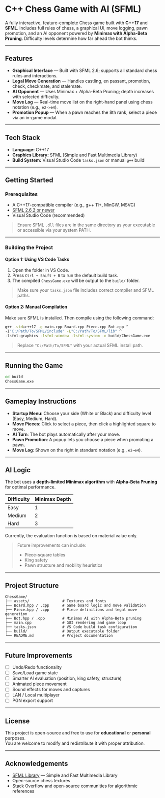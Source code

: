 #  C++ Chess Game with AI (SFML)

A fully interactive, feature-complete Chess game built with **C++17** and **SFML**. Includes full rules of chess, a graphical UI, move logging, pawn promotion, and an AI opponent powered by **Minimax with Alpha-Beta Pruning**. Difficulty levels determine how far ahead the bot thinks.

---

##  Features

-  **Graphical Interface** — Built with SFML 2.6; supports all standard chess rules and interactions.
-  **Legal Move Generation** — Handles castling, en passant, promotion, check, checkmate, and stalemate.
-  **AI Opponent** — Uses Minimax + Alpha-Beta Pruning; depth increases with selected difficulty.
-  **Move Log** — Real-time move list on the right-hand panel using chess notation (e.g., `e2->e4`).
-  **Promotion Popup** — When a pawn reaches the 8th rank, select a piece via an in-game modal.

---

##  Tech Stack

- **Language:** C++17  
- **Graphics Library:** SFML (Simple and Fast Multimedia Library)  
- **Build System:** Visual Studio Code `tasks.json` or manual `g++` build

---

##  Getting Started

###  Prerequisites

- A C++17-compatible compiler (e.g., g++ 11+, MinGW, MSVC)
- [SFML 2.6.2 or newer](https://www.sfml-dev.org/download.php)
- Visual Studio Code (recommended)

>  Ensure SFML `.dll` files are in the same directory as your executable or accessible via your system PATH.

---

###  Building the Project

####  Option 1: Using VS Code Tasks

1. Open the folder in VS Code.
2. Press `Ctrl + Shift + B` to run the default build task.
3. The compiled `ChessGame.exe` will be output to the `build/` folder.

> Make sure your `tasks.json` file includes correct compiler and SFML paths.

####  Option 2: Manual Compilation

Make sure SFML is installed. Then compile using the following command:

```bash
g++ -std=c++17 -g main.cpp Board.cpp Piece.cpp Bot.cpp ^
-I"C:/Path/To/SFML/include" -L"C:/Path/To/SFML/lib" ^
-lsfml-graphics -lsfml-window -lsfml-system -o build/ChessGame.exe
```

>  Replace `"C:/Path/To/SFML"` with your actual SFML install path.

---

##  Running the Game

```bash
cd build
ChessGame.exe
```

---

##  Gameplay Instructions

- **Startup Menu**: Choose your side (White or Black) and difficulty level (Easy, Medium, Hard).
- **Move Pieces**: Click to select a piece, then click a highlighted square to move.
- **AI Turn**: The bot plays automatically after your move.
- **Pawn Promotion**: A popup lets you choose a piece when promoting a pawn.
- **Move Log**: Shown on the right in standard notation (e.g., `e2→e4`).

---

##  AI Logic

The bot uses a **depth-limited Minimax algorithm** with **Alpha-Beta Pruning** for optimal performance.

| Difficulty | Minimax Depth |
|------------|----------------|
| Easy       | 1              |
| Medium     | 2              |
| Hard       | 3              |

Currently, the evaluation function is based on material value only.

>  Future improvements can include:
> - Piece-square tables  
> - King safety  
> - Pawn structure and mobility heuristics

---

##  Project Structure

```
ChessGame/
├── assets/               # Textures and fonts
├── Board.hpp / .cpp      # Game board logic and move validation
├── Piece.hpp / .cpp      # Piece definitions and legal move generation
├── Bot.hpp / .cpp        # Minimax AI with Alpha-Beta pruning
├── main.cpp              # GUI rendering and game loop
├── tasks.json            # VS Code build task configuration
├── build/                # Output executable folder
└── README.md             # Project documentation
```

---

##  Future Improvements

- [ ] Undo/Redo functionality  
- [ ] Save/Load game state  
- [ ] Smarter AI evaluation (position, king safety, structure)  
- [ ] Animated piece movement  
- [ ] Sound effects for moves and captures  
- [ ] LAN / Local multiplayer  
- [ ] PGN export support  

---

##  License

This project is open-source and free to use for **educational** or **personal** purposes.  
You are welcome to modify and redistribute it with proper attribution.

---

##  Acknowledgements

- [SFML Library](https://www.sfml-dev.org/) — Simple and Fast Multimedia Library  
- Open-source chess textures  
- Stack Overflow and open-source communities for algorithmic references






